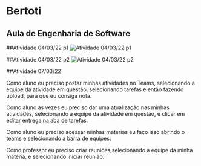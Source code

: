 # Bertoti

## Aula de Engenharia de Software


##Atividade 04/03/22 p1
![Atividade 04/03/22 p1](https://github.com/MrZeroLeft/Bertoti/blob/main/Atividade%20EdS%2004.03.22%20p1.png)


##Atividade 04/03/22 p2
![Atividade 04/03/22 p2](https://github.com/MrZeroLeft/Bertoti/blob/main/Atividade%20EdS%2004.06.22%20p2.png)


##Atividade 07/03/22

Como aluno eu preciso postar minhas atividades no Teams, selecionando a equipe da atividade em questão, selecionando tarefas e então fazendo upload, para que eu consiga nota.

Como aluno às vezes eu preciso dar uma atualização nas minhas atividades, selecionando a equipe da atividade em questão, e clicar em editar entrega na aba de tarefas.

Como aluno eu preciso acessar minhas matérias eu faço isso abrindo o teams e selecionando a barra de equipes.

Como professor eu preciso criar reuniões,selecionando  a equipe da minha matéria, e selecionando iniciar reunião.
